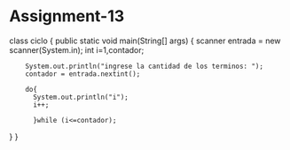# Assignment-13
class ciclo {
    public static void main(String[] args) {
       scanner entrada = new scanner(System.in);
        int i=1,contador;
        
        System.out.println("ingrese la cantidad de los terminos: "); 
        contador = entrada.nextint();
        
        do{ 
          System.out.println("i"); 
          i++;
          
          }while (i<=contador);
 }
}
